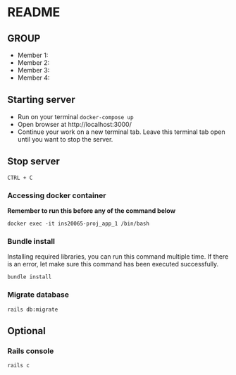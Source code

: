 # README

## GROUP <FinalProject>

- Member 1: <Nguyen Thi Lan Anh>
- Member 2: <Ha Thi Hong Anh>
- Member 3: <Nguyen Hoang Anh>
- Member 4: <Tran Hoang Anh>

## Starting server

- Run on your terminal `docker-compose up`
- Open browser at http://localhost:3000/
- Continue your work on a new terminal tab. Leave this terminal tab open until you want to stop the server.

## Stop server

`CTRL + C`

### Accessing docker container
**Remember to run this before any of the command below**

`docker exec -it ins20065-proj_app_1 /bin/bash`

### Bundle install
Installing required libraries, you can run this command multiple time. If there is an error, let make sure this command has been executed successfully.

`bundle install`

### Migrate database

`rails db:migrate`

## Optional

### Rails console

`rails c`
